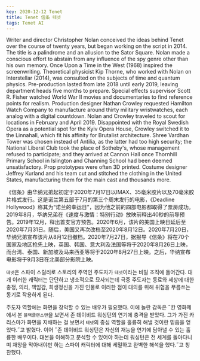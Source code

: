 ```yaml
---
key: 2020-12-12 Tenet
title: Tenet 信条 테넷
tags: Tenet AI
---
```


Writer and director Christopher Nolan conceived the ideas behind Tenet over the course of twenty years, but began working on the script in 2014. The title is a palindrome and an allusion to the Sator Square. Nolan made a conscious effort to abstain from any influence of the spy genre other than his own memory. Once Upon a Time in the West (1968) inspired the screenwriting. Theoretical physicist Kip Thorne, who worked with Nolan on Interstellar (2014), was consulted on the subjects of time and quantum physics. Pre-production lasted from late 2018 until early 2019, leaving department heads five months to prepare. Special effects supervisor Scott R. Fisher watched World War II movies and documentaries to find reference points for realism. Production designer Nathan Crowley requested Hamilton Watch Company to manufacture around thirty military wristwatches, each analog with a digital countdown. Nolan and Crowley traveled to scout for locations in February and April 2019. Disappointed with the Royal Swedish Opera as a potential spot for the Kyiv Opera House, Crowley switched it to the Linnahall, which fit his affinity for Brutalist architecture. Shree Vardhan Tower was chosen instead of Antilia, as the latter had too high security; the National Liberal Club took the place of Sotheby's, whose management refused to participate; and they arrived at Cannon Hall once Thornhill Primary School in Islington and Channing School had been deemed unsatisfactory. Prop prototypes were often 3D printed. Costume designer Jeffrey Kurland and his team cut and stitched the clothing in the United States, manufacturing them for the main cast and thousands more.

《信条》由华纳兄弟起初定于2020年7月17日以IMAX、35毫米胶片以及70毫米胶片格式发行。这是诺兰第五部于7月的第三个周末发行的电影，《Deadline Hollywood》称其为“诺兰的幸运日”，因为他之前的四部电影都取得了票房成功。2019年8月，华纳兄弟在《速度与激情：特别行动》放映前释出40秒的前导预告。2019年12月，释出首支官方预告。2020年6月，该片的美国上映日延后至2020年7月31日。随后，美国又再次改档至2020年8月12日。2020年7月20日，华纳兄弟宣布该片从8月12日撤档。2020年7月27日，据报导《信条》将在70个国家及地区抢先上映，英国、韩国、意大利及法国等将于2020年8月26日上映，而台湾、泰国、新加坡及马来西亚等将于2020年8月27日上映。之后，华纳宣布电影将于9月3日在北美部分影院上映。

`테넷`은 스파이 스릴러로 스토리의 주역인 주도자가 `테넷`이라는 비밀 조직에 들어간다. 대개 이러한 캐릭터는 단단하고 냉소적으로 묘사되는데 극중 주도자는 동료와 세상에 대한 충정, 의리, 책임감, 희생정신을 가진 인물로 이러한 점이 대의를 위해 위험을 무릅쓰는 동기로 작용하게 된다. 

주도자 역할에는 화면을 장악할 수 있는 배우가 필요했다. 이에 놀란 감독은 ˝칸 영화제에서 본 `블랙클랜스맨`을 보면서 존 데이비드 워싱턴의 연기에 충격을 받았다. 그가 가진 카리스마가 화면을 지배하는 걸 보면서 `테넷`의 중심 역할을 훌륭히 해낼 것이란 믿음을 얻었다.˝고 밝혔다. 이어 ˝존 데이비드 워싱턴은 자신의 재능을 연기에 담아낼 수 있는 훌륭한 배우이다. 대본을 이해하고 분석할 수 있어야 하는데 워싱턴은 전 세계를 돌아다니며 재앙을 막아내야만 하는 스파이 캐릭터에 대해 세밀하고 완벽한 해석을 했다.˝고 칭찬했다. 

<!--more-->
